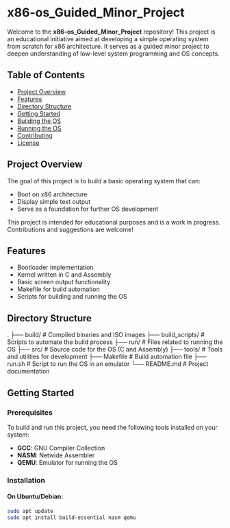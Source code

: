 # x86-os_Guided_Minor_Project
Welcome to the **x86-os_Guided_Minor_Project** repository! This project is an educational initiative aimed at developing a simple operating system from scratch for x86 architecture. It serves as a guided minor project to deepen understanding of low-level system programming and OS concepts.

## Table of Contents

- [Project Overview](#project-overview)
- [Features](#features)
- [Directory Structure](#directory-structure)
- [Getting Started](#getting-started)
- [Building the OS](#building-the-os)
- [Running the OS](#running-the-os)
- [Contributing](#contributing)
- [License](#license)

## Project Overview

The goal of this project is to build a basic operating system that can:

- Boot on x86 architecture
- Display simple text output
- Serve as a foundation for further OS development

This project is intended for educational purposes and is a work in progress. Contributions and suggestions are welcome!

## Features

- Bootloader implementation
- Kernel written in C and Assembly
- Basic screen output functionality
- Makefile for build automation
- Scripts for building and running the OS

## Directory Structure
.
├── build/ # Compiled binaries and ISO images
├── build_scripts/ # Scripts to automate the build process
├── run/ # Files related to running the OS
├── src/ # Source code for the OS (C and Assembly)
├── tools/ # Tools and utilities for development
├── Makefile # Build automation file
├── run.sh # Script to run the OS in an emulator
└── README.md # Project documentation


## Getting Started

### Prerequisites

To build and run this project, you need the following tools installed on your system:

- **GCC**: GNU Compiler Collection
- **NASM**: Netwide Assembler
- **QEMU**: Emulator for running the OS

### Installation

#### On Ubuntu/Debian:

```bash
sudo apt update
sudo apt install build-essential nasm qemu
